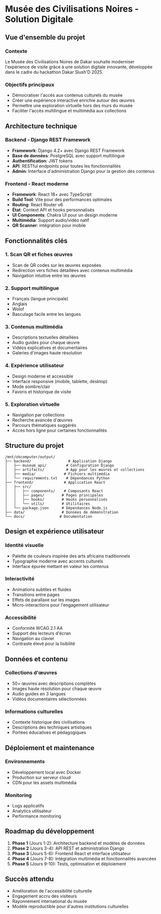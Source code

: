 # Musée des Civilisations Noires - Solution Digitale

## Vue d'ensemble du projet

### Contexte
Le Musée des Civilisations Noires de Dakar souhaite moderniser l'expérience de visite grâce à une solution digitale innovante, développée dans le cadre du hackathon Dakar Slush'D 2025.

### Objectifs principaux
- Démocratiser l'accès aux contenus culturels du musée
- Créer une expérience interactive enrichie autour des œuvres
- Permettre une exploration virtuelle hors des murs du musée
- Faciliter l'accès multilingue et multimédia aux collections

## Architecture technique

### Backend - Django REST Framework
- **Framework**: Django 4.2+ avec Django REST Framework
- **Base de données**: PostgreSQL avec support multilingue
- **Authentification**: JWT tokens
- **API**: RESTful endpoints pour toutes les fonctionnalités
- **Admin**: Interface d'administration Django pour la gestion des contenus

### Frontend - React moderne
- **Framework**: React 18+ avec TypeScript
- **Build Tool**: Vite pour des performances optimales
- **Routing**: React Router v6
- **État**: Context API et hooks personnalisés
- **UI Components**: Chakra UI pour un design moderne
- **Multimédia**: Support audio/vidéo natif
- **QR Scanner**: intégration pour mobile

## Fonctionnalités clés

### 1. Scan QR et fiches œuvres
- Scan de QR codes sur les œuvres exposées
- Redirection vers fiches détaillées avec contenus multimédia
- Navigation intuitive entre les œuvres

### 2. Support multilingue
- Français (langue principale)
- Anglais
- Wolof
- Basculage facile entre les langues

### 3. Contenus multimédia
- Descriptions textuelles détaillées
- Audio guides pour chaque œuvre
- Vidéos explicatives et documentaires
- Galeries d'images haute résolution

### 4. Expérience utilisateur
- Design moderne et accessible
- Interface responsive (mobile, tablette, desktop)
- Mode sombre/clair
- Favoris et historique de visite

### 5. Exploration virtuelle
- Navigation par collections
- Recherche avancée d'œuvres
- Parcours thématiques suggérés
- Accès hors ligne pour certaines fonctionnalités

## Structure du projet

```
/mnt/okcomputer/output/
├── backend/                 # Application Django
│   ├── museum_api/         # Configuration Django
│   ├── artifacts/          # App pour les œuvres et collections
│   ├── media/             # Fichiers multimédia
│   └── requirements.txt    # Dépendances Python
├── frontend/              # Application React
│   ├── src/
│   │   ├── components/    # Composants React
│   │   ├── pages/        # Pages principales
│   │   ├── hooks/        # Hooks personnalisés
│   │   └── utils/        # Utilitaires
│   └── package.json      # Dépendances Node.js
├── data/                 # Données de démonstration
└── docs/                # Documentation
```

## Design et expérience utilisateur

### Identité visuelle
- Palette de couleurs inspirée des arts africains traditionnels
- Typographie moderne avec accents culturels
- Interface épurée mettant en valeur les contenus

### Interactivité
- Animations subtiles et fluides
- Transitions entre pages
- Effets de parallaxe sur les images
- Micro-interactions pour l'engagement utilisateur

### Accessibilité
- Conformité WCAG 2.1 AA
- Support des lecteurs d'écran
- Navigation au clavier
- Contraste élevé pour la lisibilité

## Données et contenu

### Collections d'œuvres
- 50+ œuvres avec descriptions complètes
- Images haute résolution pour chaque œuvre
- Audio guides en 3 langues
- Vidéos documentaires sélectionnées

### Informations culturelles
- Contexte historique des civilisations
- Descriptions des techniques artistiques
- Portées éducatives et pédagogiques

## Déploiement et maintenance

### Environnements
- Développement local avec Docker
- Production sur serveur cloud
- CDN pour les assets multimédia

### Monitoring
- Logs applicatifs
- Analytics utilisateur
- Performance monitoring

## Roadmap du développement

1. **Phase 1** (Jours 1-2): Architecture backend et modèles de données
2. **Phase 2** (Jours 3-4): API REST et administration Django
3. **Phase 3** (Jours 5-6): Frontend React et interface utilisateur
4. **Phase 4** (Jours 7-8): Intégration multimédia et fonctionnalités avancées
5. **Phase 5** (Jours 9-10): Tests, optimisation et déploiement

## Succès attendu
- Amélioration de l'accessibilité culturelle
- Engagement accru des visiteurs
- Rayonnement international du musée
- Modèle reproductible pour d'autres institutions culturelles